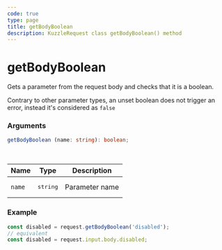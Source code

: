 ```yaml
---
code: true
type: page
title: getBodyBoolean
description: KuzzleRequest class getBodyBoolean() method
---
```


# getBodyBoolean

Gets a parameter from the request body and checks that it is a boolean.

Contrary to other parameter types, an unset boolean does not trigger an
error, instead it's considered as `false`

### Arguments

```ts
getBodyBoolean (name: string): boolean;
```

</br>

| Name   | Type              | Description    |
|--------|-------------------|----------------|
| `name` | <pre>string</pre> | Parameter name |


### Example

```ts
const disabled = request.getBodyBoolean('disabled');
// equivalent
const disabled = request.input.body.disabled;
```

